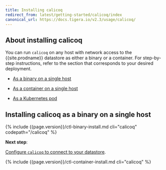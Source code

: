 ```yaml
---
title: Installing calicoq
redirect_from: latest/getting-started/calicoq/index
canonical_url: https://docs.tigera.io/v2.3/usage/calicoq/
---
```


## About installing calicoq

You can run `calicoq` on any host with network access to the
{{site.prodname}} datastore as either a binary or a container.
For step-by-step instructions, refer to the section that
corresponds to your desired deployment.

- [As a binary on a single host](#installing-calicoq-as-a-binary-on-a-single-host)

- [As a container on a single host](#installing-calicoq-as-a-container-on-a-single-host)

- [As a Kubernetes pod](#installing-calicoq-as-a-kubernetes-pod)


## Installing calicoq as a binary on a single host

{% include {{page.version}}/ctl-binary-install.md cli="calicoq" codepath="/calicoq" %}

**Next step**:

[Configure `calicoq` to connect to your datastore](/{{page.version}}/getting-started/calicoq/configure/).

{% include {{page.version}}/ctl-container-install.md cli="calicoq" %}

